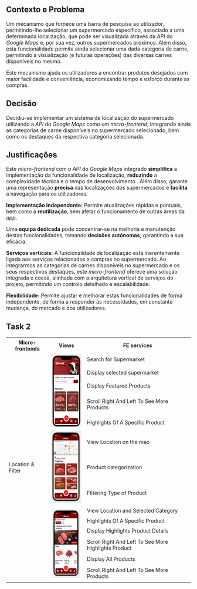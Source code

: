 ## Contexto e Problema

Um mecanismo que fornece uma barra de pesquisa ao utilizador, permitindo-lhe selecionar um supermercado específico, associado a uma determinada localização, que pode ser visualizada através da *API* do *Google Maps* e, por sua vez, outros supermercados próximos. Além disso, esta funcionalidade permite ainda selecionar uma dada categoria de carne, permitindo a visualização (e futuras operações) das diversas carnes disponíveis no mesmo.

Este mecanismo ajuda os utilizadores a encontrar produtos desejados com maior facilidade e conveniência, economizando tempo e esforço durante as compras.

## Decisão

Decidiu-se implementar um sistema de localização do supermercado utilizando a *API* do *Google Maps* como um *micro-frontend*, integrando ainda as categorias de carne disponíveis no supermercado selecionado, bem como os destaques da respectiva categoria selecionada.

## Justificações

Este *micro-frontend* com o *API* do *Google Maps* integrado **simplifica** a implementação da funcionalidade de localização, **reduzindo** a complexidade técnica e o tempo de desenvolvimento . Além disso, garante uma representação **precisa** das localizações dos supermercados e **facilita** a navegação para os utilizadores.

**Implementação independente:** Permite atualizações rápidas e pontuais, bem como a **reutilização**, sem afetar o funcionamento de outras áreas da *app*.

Uma **equipa dedicada** pode concentrar-se na melhoria e manutenção destas funcionalidades, tomando **decisões autónomas,** garantindo a sua eficácia.

**Serviços verticais:** A funcionalidade de localização está inerentemente ligada aos serviços relacionados a compras no supermercado. Ao integrarmos as categorias de carnes disponíveis no supermercado e os seus respectivos destaques, este *micro-frontend* oferece uma solução integrada e coesa, alinhada com a arquitetura vertical de serviços do projeto, permitindo um controlo detalhado e escalabilidade.

**Flexibilidade:** Permite ajustar e melhorar estas funcionalidades de forma independente, de forma a responder às necessidades, em constante mudança, do mercado e dos utilizadores.

## Task 2

<table>
  <tr>
    <th>Micro-frontends</th>
    <th>Views</th>
    <th>FE services</th>
  </tr>
  <tr>
    <td rowspan="18">Location & Filter</td>
    <td rowspan="5"><img src="./Location_1.png" alt="location_1" width="100" height="200"></td>
    <td>Search for Supermarket</td>
  </tr>
  <tr>
    <td>Display selected supermarket </td>
  </tr>
  <tr>
    <td>Display Featured Products </td>
  </tr>
   <tr>
    <td>Scroll Right And Left To See More Products </td>
  </tr>
   <tr>
    <td>Highlights Of A Specific Product </td>
  </tr>
    <td rowspan="3"><img src="./Location_2.png" alt="location_2" width="100" height="200"></td>
    <td>View Location on the map</td>
  </tr>
  <tr>
    <td>Product categorization</td>
  </tr>
  <tr>
    <td>Filtering Type of Product</td>
  </tr>
    <td rowspan="6"><img src="./Location_3.png" alt="product_3" width="100" height="200"></td>
    <td>View Location and Selected Category</td>
  </tr>
  <tr>
    <td>Highlights Of A Specific Product </td>
  </tr>
   <tr>
    <td>Display Highlights Product Details</td>
  </tr>
  <tr>
    <td>Scroll Right And Left To See More Highlights Product</td>
  </tr>
  <tr>
    <td>Display All Products</td>
  </tr>
  <tr>
    <td>Scroll Right And Left To See More Products</td>
  </tr>
</table>

